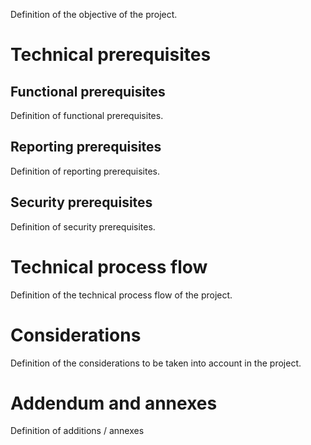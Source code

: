 Definition of the objective of the project.

# Technical prerequisites

## Functional prerequisites

Definition of functional prerequisites.

## Reporting prerequisites

Definition of reporting prerequisites.

## Security prerequisites

Definition of security prerequisites.

# Technical process flow

Definition of the technical process flow of the project.

# Considerations

Definition of the considerations to be taken into account in the project.

# Addendum and annexes

Definition of additions / annexes